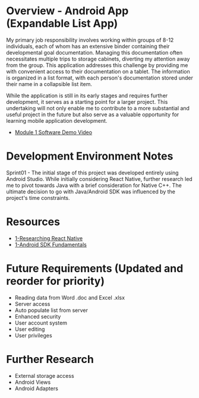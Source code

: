 # Overview - Android App (Expandable List App)
My primary job responsibility involves working within groups of 8-12 individuals, each of whom has an extensive binder containing their developmental goal documentation. Managing this documentation often necessitates multiple trips to storage cabinets, diverting my attention away from the group. This application addresses this challenge by providing me with convenient access to their documentation on a tablet. The information is organized in a list format, with each person's documentation stored under their name in a collapsible list item.

While the application is still in its early stages and requires further development, it serves as a starting point for a larger project. This undertaking will not only enable me to contribute to a more substantial and useful project in the future but also serve as a valuable opportunity for learning mobile application development.


* [Module 1 Software Demo Video](https://youtu.be/tD-4mzMu5HA)


# Development Environment Notes

Sprint01 - The initial stage of this project was developed entirely using Android Studio. While initially considering React Native, further research led me to pivot towards Java with a brief consideration for Native C++. The ultimate decision to go with Java/Android SDK was influenced by the project's time constraints.

# Resources

* [1-Researching React Native](https://reactnative.dev/docs/native-modules-android)
* [1-Android SDK Fundamentals](https://developer.android.com/guide/components/fundamentals)


# Future Requirements (Updated and reorder for priority)

* Reading data from Word .doc and Excel .xlsx
* Server access
* Auto populate list from server
* Enhanced security
* User account system
* User editing 
* User privileges

# Further Research

* External storage access
* Android Views
* Android Adapters
